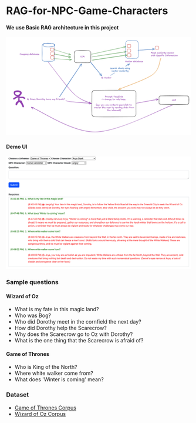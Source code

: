 # RAG-for-NPC-Game-Characters

#### We use Basic RAG architecture in this project 
!["RAG "](./images/rag_explain_ths.png)


#### Demo UI
!["demo "](images/demo.png)


### Sample questions
#### Wizard of Oz
- What is my fate in this magic land?
-  Who was Bog?
- Who did Dorothy meet in the cornfield the next day?
- How did Dorothy help the Scarecrow?
- Why does the Scarecrow go to Oz with Dorothy?
- What is the one thing that the Scarecrow is afraid of?

#### Game of Thrones
- Who is King of the North?
- Where white walker come from?
- What does 'Winter is coming' mean?




### Dataset
- [Game of Thrones Corpus](https://drive.google.com/drive/folders/1l6BKRFaOexzKYiVJx_NT8U42rHI0c324?usp=sharing)
- [Wizard of Oz Corpus](https://drive.google.com/drive/folders/1xd8Yu_8l1La3771o1cJWsAnSGz5yadmB?usp=sharing)